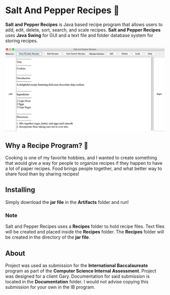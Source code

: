 # Salt And Pepper Recipes :bento:

__Salt and Pepper Recipes__ is Java based recipe program that allows users to add, edit, delete, sort, search,
and scale recipes. __Salt and Pepper Recipes__ uses __Java Swing__ for GUI and a text file and
folder database system for storing recipes.

![Program GUI Preview](https://github.com/NotTheBest/SaltAndPepperRecipes/blob/master/Images/ProgramGUI.png)

## Why a Recipe Program? :thinking:

Cooking is one of my favorite hobbies, and I wanted to create something that would give a
way for people to organize recipes if they happen to have a lot of paper recipes. Food
brings people together, and what better way to share food than by sharing recipes!

## Installing

Simply download the __jar file__ in the __Artifacts__ folder and run!

### Note

Salt and Pepper Recipes uses a __Recipes__ folder to hold recipe files. Text files will be
created and placed inside the __Recipes__ folder. The __Recipes__ folder will be created
in the directory of the __jar file__.

## About

Project was used as submission for the __International Baccalaureate__
program as part of the __Computer Science Internal Assessment__. Project was designed
for a client Gary. Documentation for said submission is located in the 
__Documentation__ folder. I would not advise copying this submission for your own in the
IB program.
